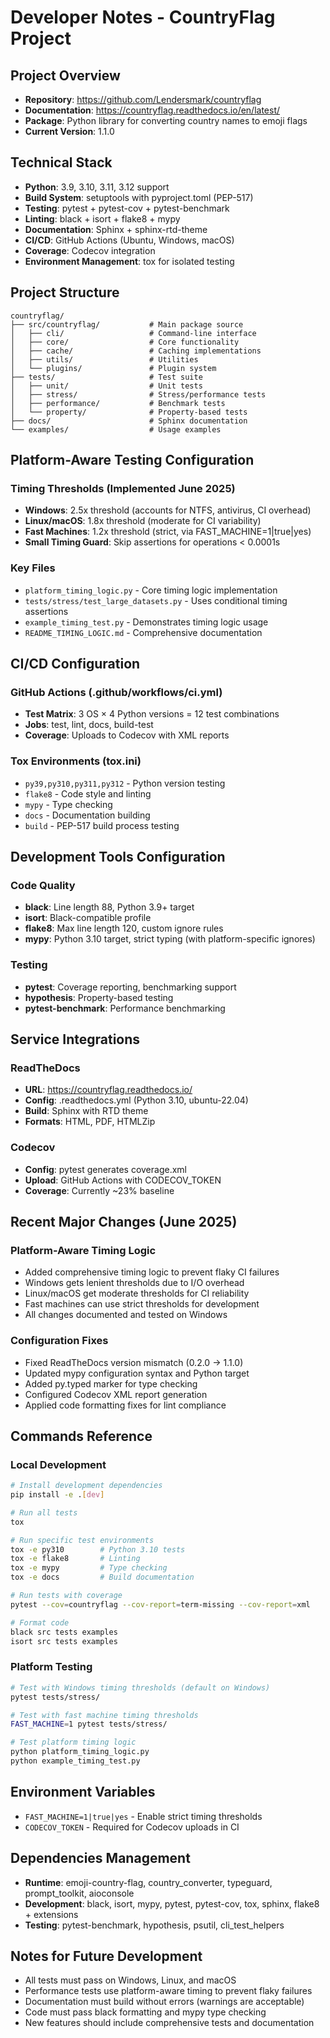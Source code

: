 # Developer Notes - CountryFlag Project

## Project Overview
- **Repository**: https://github.com/Lendersmark/countryflag
- **Documentation**: https://countryflag.readthedocs.io/en/latest/
- **Package**: Python library for converting country names to emoji flags
- **Current Version**: 1.1.0

## Technical Stack
- **Python**: 3.9, 3.10, 3.11, 3.12 support
- **Build System**: setuptools with pyproject.toml (PEP-517)
- **Testing**: pytest + pytest-cov + pytest-benchmark
- **Linting**: black + isort + flake8 + mypy
- **Documentation**: Sphinx + sphinx-rtd-theme
- **CI/CD**: GitHub Actions (Ubuntu, Windows, macOS)
- **Coverage**: Codecov integration
- **Environment Management**: tox for isolated testing

## Project Structure
```
countryflag/
├── src/countryflag/           # Main package source
│   ├── cli/                   # Command-line interface
│   ├── core/                  # Core functionality
│   ├── cache/                 # Caching implementations
│   ├── utils/                 # Utilities
│   └── plugins/               # Plugin system
├── tests/                     # Test suite
│   ├── unit/                  # Unit tests
│   ├── stress/                # Stress/performance tests
│   ├── performance/           # Benchmark tests
│   └── property/              # Property-based tests
├── docs/                      # Sphinx documentation
└── examples/                  # Usage examples
```

## Platform-Aware Testing Configuration

### Timing Thresholds (Implemented June 2025)
- **Windows**: 2.5x threshold (accounts for NTFS, antivirus, CI overhead)
- **Linux/macOS**: 1.8x threshold (moderate for CI variability)
- **Fast Machines**: 1.2x threshold (strict, via FAST_MACHINE=1|true|yes)
- **Small Timing Guard**: Skip assertions for operations < 0.0001s

### Key Files
- `platform_timing_logic.py` - Core timing logic implementation
- `tests/stress/test_large_datasets.py` - Uses conditional timing assertions
- `example_timing_test.py` - Demonstrates timing logic usage
- `README_TIMING_LOGIC.md` - Comprehensive documentation

## CI/CD Configuration

### GitHub Actions (.github/workflows/ci.yml)
- **Test Matrix**: 3 OS × 4 Python versions = 12 test combinations
- **Jobs**: test, lint, docs, build-test
- **Coverage**: Uploads to Codecov with XML reports

### Tox Environments (tox.ini)
- `py39,py310,py311,py312` - Python version testing
- `flake8` - Code style and linting
- `mypy` - Type checking
- `docs` - Documentation building
- `build` - PEP-517 build process testing

## Development Tools Configuration

### Code Quality
- **black**: Line length 88, Python 3.9+ target
- **isort**: Black-compatible profile
- **flake8**: Max line length 120, custom ignore rules
- **mypy**: Python 3.10 target, strict typing (with platform-specific ignores)

### Testing
- **pytest**: Coverage reporting, benchmarking support
- **hypothesis**: Property-based testing
- **pytest-benchmark**: Performance benchmarking

## Service Integrations

### ReadTheDocs
- **URL**: https://countryflag.readthedocs.io/
- **Config**: .readthedocs.yml (Python 3.10, ubuntu-22.04)
- **Build**: Sphinx with RTD theme
- **Formats**: HTML, PDF, HTMLZip

### Codecov
- **Config**: pytest generates coverage.xml
- **Upload**: GitHub Actions with CODECOV_TOKEN
- **Coverage**: Currently ~23% baseline

## Recent Major Changes (June 2025)

### Platform-Aware Timing Logic
- Added comprehensive timing logic to prevent flaky CI failures
- Windows gets lenient thresholds due to I/O overhead
- Linux/macOS get moderate thresholds for CI reliability
- Fast machines can use strict thresholds for development
- All changes documented and tested on Windows

### Configuration Fixes
- Fixed ReadTheDocs version mismatch (0.2.0 → 1.1.0)
- Updated mypy configuration syntax and Python target
- Added py.typed marker for type checking
- Configured Codecov XML report generation
- Applied code formatting fixes for lint compliance

## Commands Reference

### Local Development
```bash
# Install development dependencies
pip install -e .[dev]

# Run all tests
tox

# Run specific test environments
tox -e py310        # Python 3.10 tests
tox -e flake8       # Linting
tox -e mypy         # Type checking
tox -e docs         # Build documentation

# Run tests with coverage
pytest --cov=countryflag --cov-report=term-missing --cov-report=xml

# Format code
black src tests examples
isort src tests examples
```

### Platform Testing
```bash
# Test with Windows timing thresholds (default on Windows)
pytest tests/stress/

# Test with fast machine timing thresholds
FAST_MACHINE=1 pytest tests/stress/

# Test platform timing logic
python platform_timing_logic.py
python example_timing_test.py
```

## Environment Variables
- `FAST_MACHINE=1|true|yes` - Enable strict timing thresholds
- `CODECOV_TOKEN` - Required for Codecov uploads in CI

## Dependencies Management
- **Runtime**: emoji-country-flag, country_converter, typeguard, prompt_toolkit, aioconsole
- **Development**: black, isort, mypy, pytest, pytest-cov, tox, sphinx, flake8 + extensions
- **Testing**: pytest-benchmark, hypothesis, psutil, cli_test_helpers

## Notes for Future Development
- All tests must pass on Windows, Linux, and macOS
- Performance tests use platform-aware timing to prevent flaky failures
- Documentation must build without errors (warnings are acceptable)
- Code must pass black formatting and mypy type checking
- New features should include comprehensive tests and documentation
